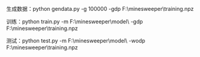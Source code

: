 生成数据：python gendata.py -g 100000 -gdp F:\minesweeper\training.npz

训练：python train.py -m F:\minesweeper\model\ -gdp F:\minesweeper\training.npz

测试：python test.py -m F:\minesweeper\model\ -wodp F:\minesweeper\training.npz
